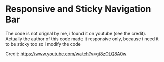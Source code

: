 # Responsive and Sticky Navigation Bar
The code is not orignal by me, i found it on youtube (see the credit). Actually the author of this code made it responsive only, because i need it to be sticky too so i modify the code

Credit: https://www.youtube.com/watch?v=gt8zOLQ8A0w

